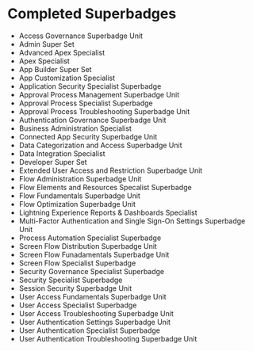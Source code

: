 
# Completed Superbadges

- Access Governance Superbadge Unit
- Admin Super Set
- Advanced Apex Specialist
- Apex Specialist
- App Builder Super Set
- App Customization Specialist
- Application Security Specialist Superbadge
- Approval Process Management Superbadge Unit
- Approval Process Specialist Superbadge
- Approval Process Troubleshooting Superbadge Unit
- Authentication Governance Superbadge Unit
- Business Administration Specialist
- Connected App Security Superbadge Unit
- Data Categorization and Access Superbadge Unit
- Data Integration Specialist
- Developer Super Set
- Extended User Access and Restriction Superbadge Unit
- Flow Administration Superbadge Unit
- Flow Elements and Resources Specalist Superbadge
- Flow Fundamentals Superbadge Unit
- Flow Optimization Superbadge Unit
- Lightning Experience Reports & Dashboards Specialist
- Multi-Factor Authentication and Single Sign-On Settings Superbadge Unit
- Process Automation Specialist Superbadge
- Screen Flow Distribution Superbadge Unit
- Screen Flow Funadamentals Superbadge Unit
- Screen Flow Specialist Superbadge
- Security Governance Specialist Superbadge
- Security Specialist Superbadge
- Session Security Superbadge Unit
- User Access Fundamentals Superbadge Unit
- User Access Specialist Superbadge
- User Access Troubleshooting Superbadge Unit
- User Authentication Settings Superbadge Unit
- User Authentication Specialist Superbadge
- User Authentication Troubleshooting Superbadge Unit
